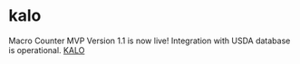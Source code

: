 # kalo
Macro Counter MVP
Version 1.1 is now live!
Integration with USDA database is operational.
[KALO](http://kalo.stancu.co)
